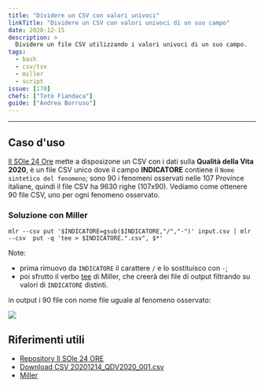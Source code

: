 ```yaml
---
title: "Dividere un CSV con valori univoci"
linkTitle: "Dividere un CSV con valori univoci di un suo campo"
date: 2020-12-15
description: >
  Dividere un file CSV utilizzando i valori univoci di un suo campo.
tags:
  - bash
  - csv/tsv
  - miller
  - script
issue: [170]
chefs: ["Totò Fiandaca"]
guide: ["Andrea Borruso"]
---
```


---

## Caso d'uso

[Il SOle 24 Ore](https://github.com/IlSole24ORE/QDV) mette a disposizone un CSV con i dati sulla **Qualità della Vita 2020**, è un file CSV unico dove il campo **INDICATORE** contiene il `Nome sintetico del fenomeno`; sono 90 i fenomeni osservati nelle 107 Province italiane, quindi il file CSV ha 9630 righe (107x90). Vediamo come ottenere 90 file CSV, uno per ogni fenomeno osservato.

### Soluzione con Miller

```
mlr --csv put '$INDICATORE=gsub($INDICATORE,"/","-")' input.csv | mlr  --csv  put -q 'tee > $INDICATORE.".csv", $*'
```

Note:

- prima rimuovo da `INDICATORE` il carattere `/` e lo sostituisco con `-`;
- poi sfrutto il verbo [tee](https://miller.readthedocs.io/en/latest/reference-verbs.html#tee) di Miller, che creerà dei file di output filtrando su valori di `INDICATORE` distinti.

in output i 90 file con nome file uguale al fenomeno osservato:

![](https://user-images.githubusercontent.com/7631137/102192919-b1ef7980-3ebb-11eb-8af6-8f88630555dc.png)

## Riferimenti utili

- [Repository Il SOle 24 ORE](https://github.com/IlSole24ORE/QDV)
- [Download CSV 20201214_QDV2020_001.csv](https://cdn.jsdelivr.net/gh/IlSole24ORE/QDV@main/20201214_QDV2020_001.csv)
- [Miller](http://johnkerl.org/miller/doc/reference-verbs.html#nest)

